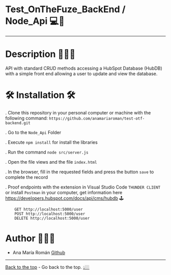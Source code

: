   # Test_OnTheFuze_BackEnd / Node_Api 💻🐲

---

# Description 👩🏻‍🔬

API with standard CRUD methods accessing a HubSpot Database (HubDB) with a
simple front end allowing a user to update and view the database.

# 🛠 Installation 🛠

.    Clone this repository in your personal computer or machine with the following command:
    `https://github.com/anamariaroman/test-otf-backend.git`

.    Go to the `Node_Api` Folder

.    Execute `npm install` for install the libraries

.    Run the command `node src/server.js`

.    Open the file views and the file `index.html`

.    In the browser, fill in the requested fields and press the button `save` to complete the record

.    Proof endpoints with the extension in Visual Studio Code `THUNDER CLIENT` or install `Postman` in your computer,
get information here https://developers.hubspot.com/docs/api/cms/hubdb 🕹️

        GET http://localhost:5000/user
        POST http://localhost:5000/user
        DELETE http://localhost:5000/user

# Author 👩🏻‍💻
- Ana María Román [Github](https://github.com/anamariaroman)

---
[](https://github.com/anamariaroman/test-otf-backend/tree/main/Node_Api "Back to the top")  [Back to the top](https://github.com/anamariaroman/test-otf-backend/tree/main/Node_Api# "Back to the top]") - Go back to the top. [👆🏼](https://github.com/anamariaroman/test-otf-backend/tree/main/Node_Api "Back to the top")
